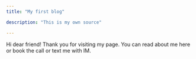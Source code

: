 ```yaml
---
title: "My first blog"

description: "This is my own source"

---
```

Hi dear friend! Thank you for visiting my page. You can read about me here or book the call or text me with IM.